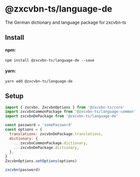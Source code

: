 # @zxcvbn-ts/language-de

The German dictionary and language package for zxcvbn-ts

## Install

#### npm:

`npm install @zxcvbn-ts/language-de --save`

#### yarn:

`yarn add @zxcvbn-ts/language-de`

## Setup

```js
import { zxcvbn, ZxcvbnOptions } from '@zxcvbn-ts/core'
import zxcvbnCommonPackage from '@zxcvbn-ts/language-common'
import zxcvbnDePackage from '@zxcvbn-ts/language-de'

const password = 'somePassword'
const options = {
  translations: zxcvbnDePackage.translations,
  dictionary: {
    ...zxcvbnCommonPackage.dictionary,
    ...zxcvbnDePackage.dictionary,
  },
}
ZxcvbnOptions.setOptions(options)

zxcvbn(password)
```

